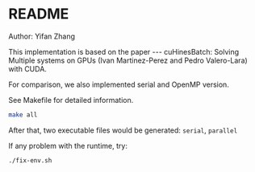 # README

Author: Yifan Zhang

This implementation is based on the paper --- cuHinesBatch: Solving Multiple systems on GPUs (Ivan Martinez-Perez 
and Pedro Valero-Lara) with CUDA. 

For comparison, we also implemented serial and OpenMP version.

See Makefile for detailed information.

```sh
make all
```

After that, two executable files would be generated: `serial`, `parallel`

If any problem with the runtime, try: 
```sh
./fix-env.sh
```